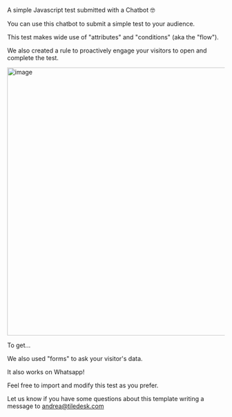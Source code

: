 A simple Javascript test submitted with a Chatbot 🤓

You can use this chatbot to submit a simple test to your audience.

This test makes wide use of "attributes" and "conditions" (aka the "flow").

We also created a rule to proactively engage your visitors to open and complete the test.

<img width="621" alt="image" src="https://user-images.githubusercontent.com/32564846/228898518-fab82c21-422b-435d-b18b-76a3104e39ca.png">

To get...


We also used "forms" to ask your visitor's data.

It also works on Whatsapp!

Feel free to import and modify this test as you prefer.

Let us know if you have some questions about this template writing a message to andrea@tiledesk.com

